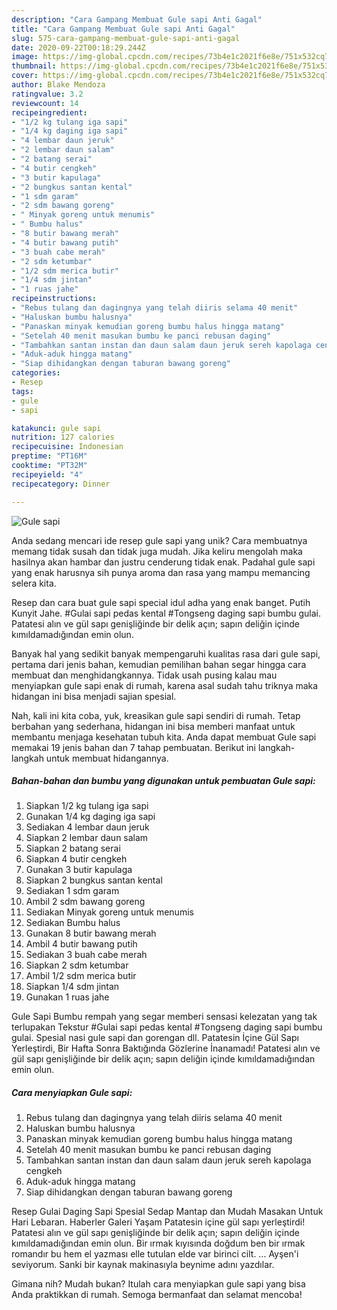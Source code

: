 ```yaml
---
description: "Cara Gampang Membuat Gule sapi Anti Gagal"
title: "Cara Gampang Membuat Gule sapi Anti Gagal"
slug: 575-cara-gampang-membuat-gule-sapi-anti-gagal
date: 2020-09-22T00:18:29.244Z
image: https://img-global.cpcdn.com/recipes/73b4e1c2021f6e8e/751x532cq70/gule-sapi-foto-resep-utama.jpg
thumbnail: https://img-global.cpcdn.com/recipes/73b4e1c2021f6e8e/751x532cq70/gule-sapi-foto-resep-utama.jpg
cover: https://img-global.cpcdn.com/recipes/73b4e1c2021f6e8e/751x532cq70/gule-sapi-foto-resep-utama.jpg
author: Blake Mendoza
ratingvalue: 3.2
reviewcount: 14
recipeingredient:
- "1/2 kg tulang iga sapi"
- "1/4 kg daging iga sapi"
- "4 lembar daun jeruk"
- "2 lembar daun salam"
- "2 batang serai"
- "4 butir cengkeh"
- "3 butir kapulaga"
- "2 bungkus santan kental"
- "1 sdm garam"
- "2 sdm bawang goreng"
- " Minyak goreng untuk menumis"
- " Bumbu halus"
- "8 butir bawang merah"
- "4 butir bawang putih"
- "3 buah cabe merah"
- "2 sdm ketumbar"
- "1/2 sdm merica butir"
- "1/4 sdm jintan"
- "1 ruas jahe"
recipeinstructions:
- "Rebus tulang dan dagingnya yang telah diiris selama 40 menit"
- "Haluskan bumbu halusnya"
- "Panaskan minyak kemudian goreng bumbu halus hingga matang"
- "Setelah 40 menit masukan bumbu ke panci rebusan daging"
- "Tambahkan santan instan dan daun salam daun jeruk sereh kapolaga cengkeh"
- "Aduk-aduk hingga matang"
- "Siap dihidangkan dengan taburan bawang goreng"
categories:
- Resep
tags:
- gule
- sapi

katakunci: gule sapi 
nutrition: 127 calories
recipecuisine: Indonesian
preptime: "PT16M"
cooktime: "PT32M"
recipeyield: "4"
recipecategory: Dinner

---
```



![Gule sapi](https://img-global.cpcdn.com/recipes/73b4e1c2021f6e8e/751x532cq70/gule-sapi-foto-resep-utama.jpg)

Anda sedang mencari ide resep gule sapi yang unik? Cara membuatnya memang tidak susah dan tidak juga mudah. Jika keliru mengolah maka hasilnya akan hambar dan justru cenderung tidak enak. Padahal gule sapi yang enak harusnya sih punya aroma dan rasa yang mampu memancing selera kita.

Resep dan cara buat gule sapi special idul adha yang enak banget. Putih Kunyit Jahe. #Gulai sapi pedas kental #Tongseng daging sapi bumbu gulai. Patatesi alın ve gül sapı genişliğinde bir delik açın; sapın deliğin içinde kımıldamadığından emin olun.

Banyak hal yang sedikit banyak mempengaruhi kualitas rasa dari gule sapi, pertama dari jenis bahan, kemudian pemilihan bahan segar hingga cara membuat dan menghidangkannya. Tidak usah pusing kalau mau menyiapkan gule sapi enak di rumah, karena asal sudah tahu triknya maka hidangan ini bisa menjadi sajian spesial.


Nah, kali ini kita coba, yuk, kreasikan gule sapi sendiri di rumah. Tetap berbahan yang sederhana, hidangan ini bisa memberi manfaat untuk membantu menjaga kesehatan tubuh kita. Anda dapat membuat Gule sapi memakai 19 jenis bahan dan 7 tahap pembuatan. Berikut ini langkah-langkah untuk membuat hidangannya.

<!--inarticleads1-->

##### Bahan-bahan dan bumbu yang digunakan untuk pembuatan Gule sapi:

1. Siapkan 1/2 kg tulang iga sapi
1. Gunakan 1/4 kg daging iga sapi
1. Sediakan 4 lembar daun jeruk
1. Siapkan 2 lembar daun salam
1. Siapkan 2 batang serai
1. Siapkan 4 butir cengkeh
1. Gunakan 3 butir kapulaga
1. Siapkan 2 bungkus santan kental
1. Sediakan 1 sdm garam
1. Ambil 2 sdm bawang goreng
1. Sediakan  Minyak goreng untuk menumis
1. Sediakan  Bumbu halus
1. Gunakan 8 butir bawang merah
1. Ambil 4 butir bawang putih
1. Sediakan 3 buah cabe merah
1. Siapkan 2 sdm ketumbar
1. Ambil 1/2 sdm merica butir
1. Siapkan 1/4 sdm jintan
1. Gunakan 1 ruas jahe


Gule Sapi Bumbu rempah yang segar memberi sensasi kelezatan yang tak terlupakan Tekstur #Gulai sapi pedas kental #Tongseng daging sapi bumbu gulai. Spesial nasi gule sapi dan gorengan dll. Patatesin İçine Gül Sapı Yerleştirdi, Bir Hafta Sonra Baktığında Gözlerine İnanamadı! Patatesi alın ve gül sapı genişliğinde bir delik açın; sapın deliğin içinde kımıldamadığından emin olun. 

<!--inarticleads2-->

##### Cara menyiapkan Gule sapi:

1. Rebus tulang dan dagingnya yang telah diiris selama 40 menit
1. Haluskan bumbu halusnya
1. Panaskan minyak kemudian goreng bumbu halus hingga matang
1. Setelah 40 menit masukan bumbu ke panci rebusan daging
1. Tambahkan santan instan dan daun salam daun jeruk sereh kapolaga cengkeh
1. Aduk-aduk hingga matang
1. Siap dihidangkan dengan taburan bawang goreng


Resep Gulai Daging Sapi Spesial Sedap Mantap dan Mudah Masakan Untuk Hari Lebaran. Haberler Galeri Yaşam Patatesin içine gül sapı yerleştirdi! Patatesi alın ve gül sapı genişliğinde bir delik açın; sapın deliğin içinde kımıldamadığından emin olun. Bir ırmak kıyısında doğdum ben bir ırmak romandır bu hem el yazması elle tutulan elde var birinci cilt. … Ayşen&#39;i seviyorum. Sanki bir kaynak makinasıyla beynime adını yazdılar. 

Gimana nih? Mudah bukan? Itulah cara menyiapkan gule sapi yang bisa Anda praktikkan di rumah. Semoga bermanfaat dan selamat mencoba!
